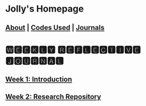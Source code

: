 # Jolly's Homepage

## [About](https://jolly20220861.github.io/about) | [Codes Used](https://jolly20220861.github.io/codes) | [Journals](https://jolly20220861.github.io/about)
# 🆆🅴🅴🅺🅻🆈 🆁🅴🅵🅻🅴🅲🆃🅸🆅🅴 🅹🅾🆄🆁🅽🅰🅻
## [Week 1: Introduction](https://jolly20220861.github.io/Week1)
## [Week 2: Research Repository](https://jolly20220861.github.io/Week2)
